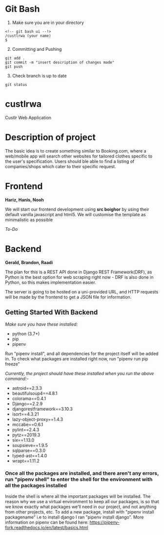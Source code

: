 # Git Bash
1. Make sure you are in your directory

```
<!-- git bash ui --!>
/custlrwa (your name)
$
```

2. Committing and Pushing

```
git add .
git commit -m "insert description of changes made"
git push
```
3. Check branch is up to date

```
git status
```

# custlrwa
Custlr Web Application


# Description of project
The basic idea is to create something similar to Booking.com, where a web/mobile app will search other websites for tailored clothes specific to the user's specification. Users should ble able to find a listing of companies/shops which cater to their specific request. 

# Frontend
**Hariz, Hanis, Nooh**

We will start our frontend development using **src boighor** by using their default vanilla javascript and html5. We will customise the template as minimalistic as possible

*To-Do*

# Backend
**Gerald, Brandon, Raadi**

The plan for this is a REST API done in Django REST Framework(DRF), as Python is the best option for web scraping right now - DRF is also done in Python, so this makes implementation easier. 

The server is going to be hosted on a uni-provided URL, and HTTP requests will be made by the frontend to get a JSON file for information.

## Getting Started With Backend

*Make sure you have these installed:*
- python (3.7+)
- pip 
- pipenv

Run "pipenv install", and all dependencies for the project itself will be added in.
To check what packages are installed right now, run "pipenv run pip freeze"

*Currently, the project should have these installed when you run the above command:-*
- astroid==2.3.3
- beautifulsoup4==4.8.1
- colorama==0.4.1
- Django==2.2.9
- djangorestframework==3.10.3
- isort==4.3.21
- lazy-object-proxy==1.4.3
- mccabe==0.6.1
- pylint==2.4.3
- pytz==2019.3
- six==1.13.0
- soupsieve==1.9.5
- sqlparse==0.3.0
- typed-ast==1.4.0
- wrapt==1.11.2 

### Once all the packages are installed, and there aren't any errors, run "pipenv shell" to enter the shell for the environment with all the packages installed

Inside the shell is where all the important packages will be installed. The reason why we use a virtual environment to keep all our packages, is so that we know exactly what packages we'll need in our project, and not anything from other projects, etc. To add a new package, install with "pipenv install packagename" i.e to install django I ran "pipenv install django". More information on pipenv can be found here: https://pipenv-fork.readthedocs.io/en/latest/basics.html
